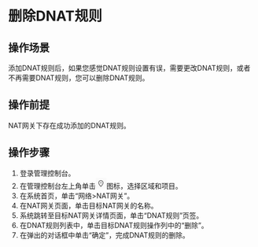 # 删除DNAT规则<a name="ZH-CN_TOPIC_0105855483"></a>

## 操作场景<a name="section44788855152716"></a>

添加DNAT规则后，如果您感觉DNAT规则设置有误，需要更改DNAT规则，或者不再需要DNAT规则，您可以删除DNAT规则。

## 操作前提<a name="section45365749152921"></a>

NAT网关下存在成功添加的DNAT规则。

## 操作步骤<a name="section30069985153038"></a>

1.  登录管理控制台。
2.  在管理控制台左上角单击![](figures/icon_location.png)图标，选择区域和项目。
3.  在系统首页，单击“网络\>NAT网关”。
4.  在NAT网关页面，单击目标NAT网关的名称。
5.  系统跳转至目标NAT网关详情页面，单击“DNAT规则”页签。
6.  在DNAT规则列表中，单击目标DNAT规则操作列中的“删除”。
7.  在弹出的对话框中单击“确定”，完成DNAT规则的删除。

